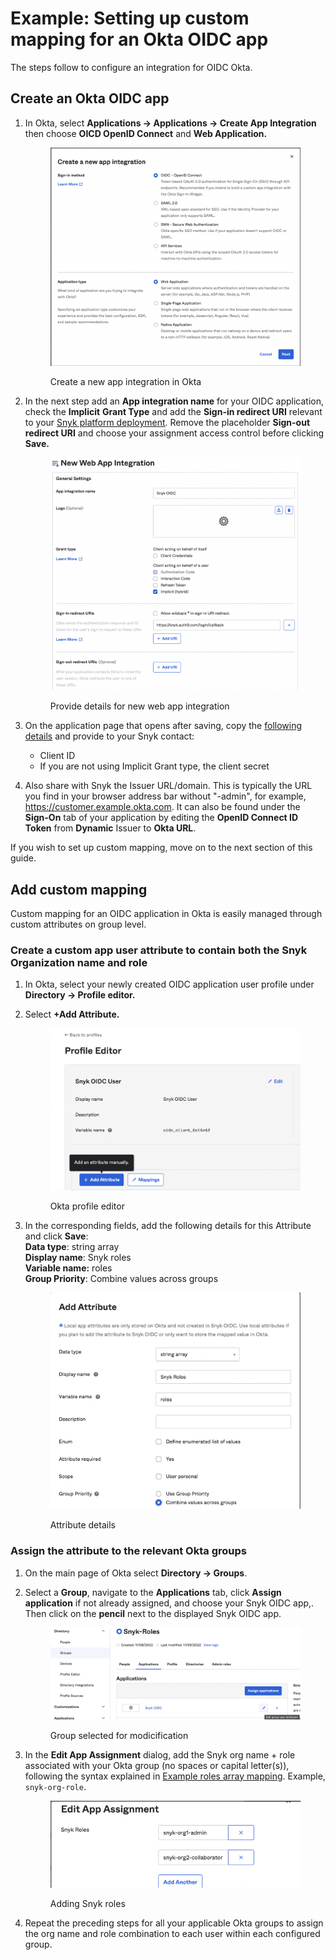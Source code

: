 # Example: Setting up custom mapping for an Okta OIDC app

The steps follow to configure an integration for OIDC Okta.

## Create an Okta OIDC app

1.  In Okta, select **Applications -> Applications -> Create App Integration** then choose **OICD OpenID Connect** and **Web Application.**

    <figure><img src="../../../../.gitbook/assets/1 (3).png" alt="Create a new app integration in Okta"><figcaption><p>Create a new app integration in Okta</p></figcaption></figure>
2.  In the next step add an **App integration name** for your OIDC application, check the **Implicit** **Grant Type** and add the **Sign-in redirect URI** relevant to your [Snyk platform deployment](https://docs.snyk.io/features/user-and-group-management/setting-up-sso-for-authentication/set-up-snyk-single-sign-on-sso#use-openid-connect-oidc-for-sso). Remove the placeholder **Sign-out redirect URI** and choose your assignment access control before clicking **Save.**

    <figure><img src="../../../../.gitbook/assets/2.png" alt="Provide details for new web app integration"><figcaption><p>Provide details for new web app integration</p></figcaption></figure>
3. On the application page that opens after saving, copy the [following details](https://docs.snyk.io/features/user-and-group-management/setting-up-sso-for-authentication/set-up-snyk-single-sign-on-sso#oidc-information-to-provide-to-snyk) and provide to your Snyk contact:
   * Client ID
   * If you are not using Implicit Grant type, the client secret
4. Also share with Snyk the Issuer URL/domain. This is typically the URL you find in your browser address bar without "-admin", for example, https://customer.example.okta.com. It can also be found under the **Sign-On** tab of your application by editing the **OpenID Connect ID Token** from **Dynamic** Issuer to **Okta URL**.

If you wish to set up custom mapping, move on to the next section of this guide.

## Add custom mapping

Custom mapping for an OIDC application in Okta is easily managed through custom attributes on group level.

### Create a custom app user attribute to contain both the Snyk Organization name and role

1. In Okta, select your newly created OIDC application user profile under **Directory -> Profile editor.**
2.  Select **+Add Attribute.**

    <figure><img src="../../../../.gitbook/assets/3 (1).png" alt="Okta profile editor"><figcaption><p>Okta profile editor</p></figcaption></figure>
3.  In the corresponding fields, add the following details for this Attribute and click **Save**:\
    **Data type**: string array\
    **Display name**: Snyk roles\
    **Variable name:** roles\
    **Group Priority**: Combine values across groups&#x20;

    <figure><img src="../../../../.gitbook/assets/4 (3).png" alt="Attribute details"><figcaption><p>Attribute details</p></figcaption></figure>

### Assign the attribute to the relevant Okta groups

1. On the main page of Okta select **Directory -> Groups**.
2.  Select a **Group**, navigate to the **Applications** tab, click **Assign** **application** if not already assigned, and choose your Snyk OIDC app,. Then click on the **pencil** next to the displayed Snyk OIDC app.

    <figure><img src="../../../../.gitbook/assets/5 (1) (1).png" alt="Group selected for modicification"><figcaption><p>Group selected for modicification</p></figcaption></figure>
3.  In the **Edit App Assignment** dialog, add the Snyk org name + role associated with your Okta group (no spaces or capital letter(s)), following the syntax explained in [Example roles array mapping](https://docs.snyk.io/features/user-and-group-management/setting-up-sso-for-authentication/custom-mapping-option#example-roles-array-mapping). Example, `snyk-org-role`.

    <figure><img src="../../../../.gitbook/assets/6 (4).png" alt="Adding Snyk roles"><figcaption><p>Adding Snyk roles</p></figcaption></figure>
4. Repeat the preceding steps for all your applicable Okta groups to assign the org name and role combination to each user within each configured group.

###





